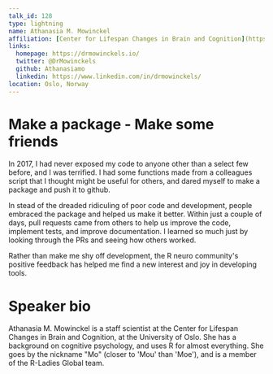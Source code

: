 ```yaml
---
talk_id: 128
type: lightning
name: Athanasia M. Mowinckel
affiliation: [Center for Lifespan Changes in Brain and Cognition](https://www.oslobrains.no/)
links:
  homepage: https://drmowinckels.io/
  twitter: @DrMowinckels
  github: Athanasiamo
  linkedin: https://www.linkedin.com/in/drmowinckels/
location: Oslo, Norway
---
```


# Make a package - Make some friends

In 2017, I had never exposed my code to anyone other than a select few before, and I was terrified. I had some functions made from a colleagues script that I thought might be useful for others, and dared myself to make a package and push it to github.

In stead of the dreaded ridiculing of poor code and development, people embraced the package and helped us make it better. Within just a couple of days, pull requests came from others to help us improve the code, implement tests, and improve documentation. I learned so much just by looking through the PRs and seeing how others worked. 

Rather than make me shy off development, the R neuro community's positive feedback has helped me find a new interest and joy in developing tools.

# Speaker bio

Athanasia M. Mowinckel is a staff scientist at the Center for Lifespan Changes in Brain and Cognition, at the University of Oslo. 
She has a background on cognitive psychology, and uses R for almost everything. 
She goes by the nickname "Mo" (closer to 'Mou' than 'Moe'), and is a member of the R-Ladies Global team. 
